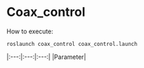 # Coax_control

How to execute:

```
roslaunch coax_control coax_control.launch
```


|:---:|:---:|:---:|
|Parameter|

